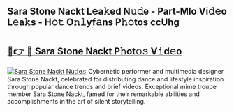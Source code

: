 ## Sara Stone Nackt L𝚎a𝚔ed N𝚞𝚍e - Part-MIo Vi𝚍𝚎o L𝚎a𝚔s - H𝚘𝚝 O𝚗𝚕yf𝚊ns P𝚑𝚘tos ccUhg

# <h2><a href="http://kf236g8.oniu.top/?m=Sara+Stone+Nackt">🔗👉 🔴 Sara Stone Nackt P𝚑ot𝚘𝚜 V𝚒d𝚎o</a></h2>

[![Sara Stone Nackt Nu𝚍e𝚜](https://i.imgur.com/0qMVB7G.gif)](http://kf236g8.oniu.top/?m=Sara+Stone+Nackt)
Cybernetic performer and multimedia designer Sara Stone Nackt, celebrated for distributing dance and lifestyle inspiration through popular dance trends and brief videos. Exceptional mime troupe member Sara Stone Nackt, famed for their remarkable abilities and accomplishments in the art of silent storytelling.  
